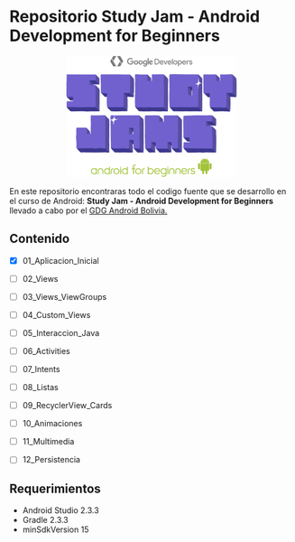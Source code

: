 # Repositorio Study Jam - Android Development for Beginners

<div align="center">
    <center>
        <img src="img/studyjam.png" width="60%">
    </center>
</div>

En este repositorio encontraras todo el codigo fuente que se desarrollo en el curso de Android: **Study Jam - Android Development for Beginners** llevado a cabo por el [GDG Android Bolivia.](http://www.gdg.androidbolivia.com/)


## Contenido

* [x] 01_Aplicacion_Inicial
* [ ] 02_Views
* [ ] 03_Views_ViewGroups
* [ ] 04_Custom_Views
* [ ] 05_Interaccion_Java
* [ ] 06_Activities
* [ ] 07_Intents
* [ ] 08_Listas
* [ ] 09_RecyclerView_Cards
* [ ] 10_Animaciones
* [ ] 11_Multimedia
* [ ] 12_Persistencia


## Requerimientos

  * Android Studio 2.3.3
  * Gradle 2.3.3
  * minSdkVersion 15
